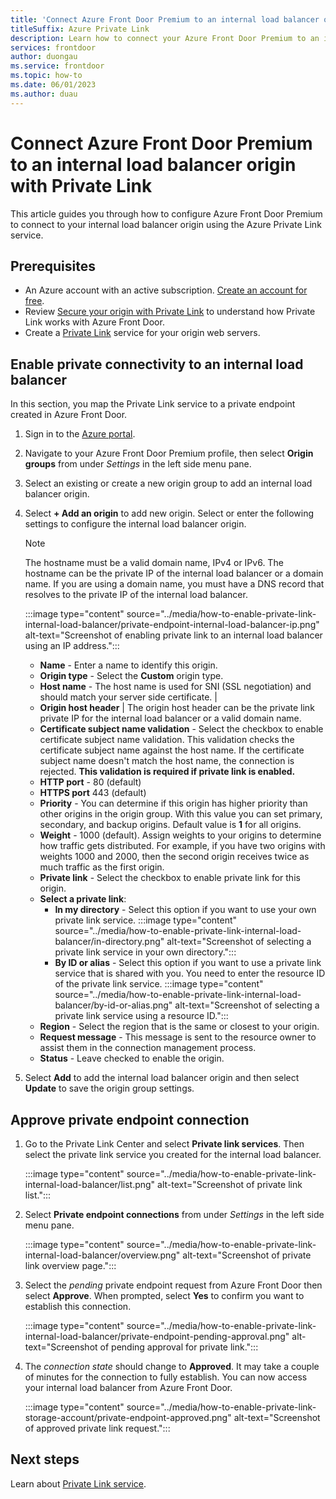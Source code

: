 ```yaml
---
title: 'Connect Azure Front Door Premium to an internal load balancer origin with Private Link'
titleSuffix: Azure Private Link
description: Learn how to connect your Azure Front Door Premium to an internal load balancer.
services: frontdoor
author: duongau
ms.service: frontdoor
ms.topic: how-to
ms.date: 06/01/2023
ms.author: duau
---
```


# Connect Azure Front Door Premium to an internal load balancer origin with Private Link

This article guides you through how to configure Azure Front Door Premium to connect to your internal load balancer origin using the Azure Private Link service.

## Prerequisites

* An Azure account with an active subscription. [Create an account for free](https://azure.microsoft.com/free/?WT.mc_id=A261C142F).
* Review [Secure your origin with Private Link](../private-link.md) to understand how Private Link works with Azure Front Door.
* Create a [Private Link](../../private-link/create-private-link-service-portal.md) service for your origin web servers.

## Enable private connectivity to an internal load balancer
 
In this section, you map the Private Link service to a private endpoint created in Azure Front Door. 

1. Sign in to the [Azure portal](https://portal.azure.com).

1. Navigate to your Azure Front Door Premium profile, then select **Origin groups** from under *Settings* in the left side menu pane.

1. Select an existing or create a new origin group to add an internal load balancer origin.

1. Select **+ Add an origin** to add new origin. Select or enter the following settings to configure the internal load balancer origin. 

    > [!NOTE] 
    > The hostname must be a valid domain name, IPv4 or IPv6. The hostname can be the private IP of the internal load balancer or a domain name. If you are using a domain name, you must have a DNS record that resolves to the private IP of the internal load balancer. 

    :::image type="content" source="../media/how-to-enable-private-link-internal-load-balancer/private-endpoint-internal-load-balancer-ip.png" alt-text="Screenshot of enabling private link to an internal load balancer using an IP address.":::

    * **Name** - Enter a name to identify this origin.
    * **Origin type** - Select the **Custom** origin type.
    * **Host name** - The host name is used for SNI (SSL negotiation) and should match your server side certificate. |
    * **Origin host header** | The origin host header can be the private link private IP for the internal load balancer or a valid domain name.
    * **Certificate subject name validation** - Select the checkbox to enable certificate subject name validation. This validation checks the certificate subject name against the host name. If the certificate subject name doesn't match the host name, the connection is rejected. **This validation is required if private link is enabled.**
    * **HTTP port** - 80 (default)
    * **HTTPS port** 443 (default)
    * **Priority** - You can determine if this origin has higher priority than other origins in the origin group. With this value you can set primary, secondary, and backup origins. Default value is **1** for all origins.
    * **Weight** - 1000 (default). Assign weights to your origins to determine how traffic gets distributed. For example, if you have two origins with weights 1000 and 2000, then the second origin receives twice as much traffic as the first origin.
    * **Private link** - Select the checkbox to enable private link for this origin.
    * **Select a private link**:
        * **In my directory** - Select this option if you want to use your own private link service.
            :::image type="content" source="../media/how-to-enable-private-link-internal-load-balancer/in-directory.png" alt-text="Screenshot of selecting a private link service in your own directory.":::
        * **By ID or alias** - Select this option if you want to use a private link service that is shared with you. You need to enter the resource ID of the private link service.
            :::image type="content" source="../media/how-to-enable-private-link-internal-load-balancer/by-id-or-alias.png" alt-text="Screenshot of selecting a private link service using a resource ID.":::
    * **Region** - Select the region that is the same or closest to your origin.
    * **Request message** - This message is sent to the resource owner to assist them in the connection management process.
    * **Status** - Leave checked to enable the origin.

1. Select **Add** to add the internal load balancer origin and then select **Update** to save the origin group settings.

## Approve private endpoint connection

1. Go to the Private Link Center and select **Private link services**. Then select the private link service you created for the internal load balancer.

    :::image type="content" source="../media/how-to-enable-private-link-internal-load-balancer/list.png" alt-text="Screenshot of private link list.":::

1. Select **Private endpoint connections** from under *Settings* in the left side menu pane.

    :::image type="content" source="../media/how-to-enable-private-link-internal-load-balancer/overview.png" alt-text="Screenshot of private link overview page.":::

1. Select the *pending* private endpoint request from Azure Front Door then select **Approve**. When prompted, select **Yes** to confirm you want to establish this connection.

    :::image type="content" source="../media/how-to-enable-private-link-internal-load-balancer/private-endpoint-pending-approval.png" alt-text="Screenshot of pending approval for private link.":::

1. The *connection state* should change to **Approved**. It may take a couple of minutes for the connection to fully establish. You can now access your internal load balancer from Azure Front Door.

    :::image type="content" source="../media/how-to-enable-private-link-storage-account/private-endpoint-approved.png" alt-text="Screenshot of approved private link request.":::

## Next steps

Learn about [Private Link service](../../private-link/private-link-service-overview.md).
